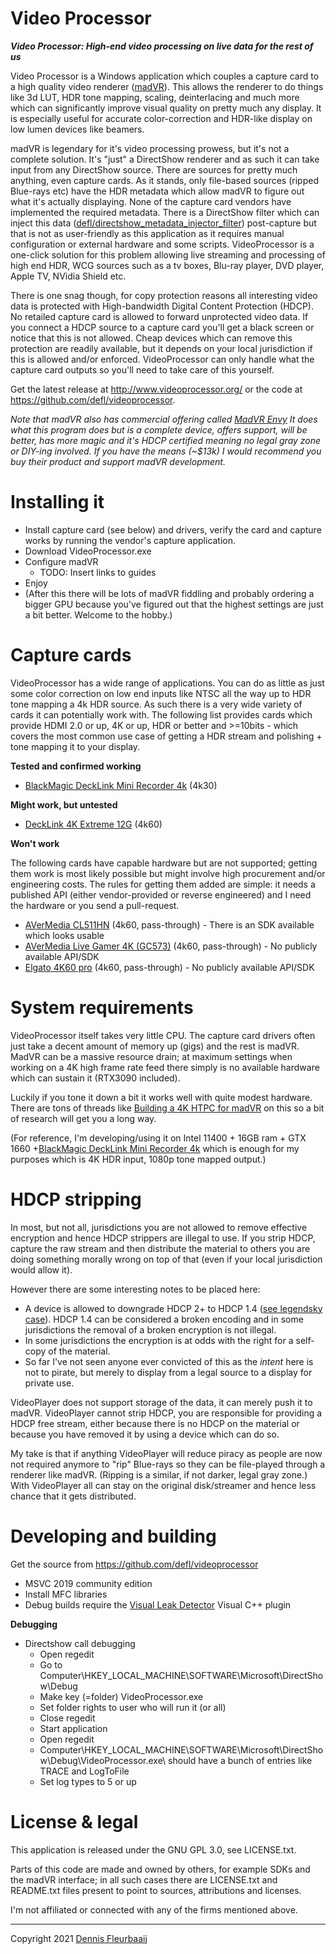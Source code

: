 Video Processor
===============

***Video Processor: High-end video processing on live data for the rest of us***

Video Processor is a Windows application which couples a capture card to a high quality video renderer ([madVR](http://madvr.com/)). This allows the renderer to do things like 3d LUT, HDR tone mapping, scaling, deinterlacing and much more which can significantly improve visual quality on pretty much any display. It is especially useful for accurate color-correction and HDR-like display on low lumen devices like beamers.

madVR is legendary for it's video processing prowess, but it's not a complete solution. It's "just" a DirectShow renderer and as such it can take input from any DirectShow source. There are sources for pretty much anything, even capture cards. As it stands, only file-based sources (ripped Blue-rays etc) have the HDR metadata which allow madVR to figure out what it's actually displaying. None of the capture card vendors have implemented the required metadata. There is a DirectShow filter which can inject this data ([defl/directshow_metadata_injector_filter](https://github.com/defl/directshow_metadata_injector_filter)) post-capture but that is not as user-friendly as this application as it requires manual configuration or external hardware and some scripts. VideoProcessor is a one-click solution for this problem allowing live streaming and processing of high end HDR, WCG sources such as a tv boxes, Blu-ray player, DVD player, Apple TV, NVidia Shield etc. 

There is one snag though, for copy protection reasons all interesting video data is protected with High-bandwidth Digital Content Protection (HDCP). No retailed capture card is allowed to forward unprotected video data. If you connect a HDCP source to a capture card you'll get a black screen or notice that this is not allowed. Cheap devices which can remove this protection are readily available, but it depends on your local jurisdiction if this is allowed and/or enforced. VideoProcessor can only handle what the capture card outputs so you'll need to take care of this yourself.

Get the latest release at http://www.videoprocessor.org/ or the code at https://github.com/defl/videoprocessor.

*Note that madVR also has commercial offering called [MadVR Envy](https://madvrenvy.com/) It does what this program does but is a complete device, offers support, will be better, has more magic and it's HDCP certified meaning no legal gray zone or DIY-ing involved. If you have the means (~$13k) I would recommend you buy their product and support madVR development.* 



# Installing it

- Install capture card (see below) and drivers, verify the card and capture works by running the vendor's capture application.
- Download VideoProcessor.exe 
- Configure madVR
  - TODO: Insert links to guides
- Enjoy
- (After this there will be lots of madVR fiddling and probably ordering a bigger GPU because you've figured out that the highest settings are just a bit better. Welcome to the hobby.)



# Capture cards

VideoProcessor has a wide range of applications. You can do as little as just some color correction on low end inputs like NTSC all the way up to HDR tone mapping a 4k HDR source. As such there is a very wide variety of cards it can potentially work with. The following list provides cards which provide HDMI 2.0 or up, 4K or up, HDR or better and >=10bits - which covers the most common use case of getting a HDR stream and polishing + tone mapping it to your display.

**Tested and confirmed working**

 * [BlackMagic DeckLink Mini Recorder 4k](https://www.blackmagicdesign.com/nl/products/decklink/techspecs/W-DLK-33) (4k30)

**Might work, but untested**

- [DeckLink 4K Extreme 12G](https://www.blackmagicdesign.com/nl/products/decklink/techspecs/W-DLK-25) (4k60)

**Won't work**

The following cards have capable hardware but are not supported; getting them work is most likely possible but might involve high procurement and/or engineering costs. The rules for getting them added are simple: it needs a published API (either vendor-provided or reverse engineered) and I need the hardware or you send a pull-request.

- [AVerMedia CL511HN](https://www.avermedia.com/professional/product/cl511hn/overview) (4k60, pass-through) - There is an SDK available which looks usable
- [AVerMedia Live Gamer 4K (GC573)](https://www.avermedia.com/us/product-detail/GC573) (4k60, pass-through) - No publicly available API/SDK
- [Elgato 4K60 pro](https://www.elgato.com/en/game-capture-4k60-pro) (4k60, pass-through) - No publicly available API/SDK



# System requirements

VideoProcessor itself takes very little CPU. The capture card drivers often just take a decent amount of memory up (gigs) and the rest is madVR. MadVR can be a massive resource drain; at maximum settings when working on a 4K high frame rate feed there simply is no available hardware which can sustain it (RTX3090 included).

Luckily if you tone it down a bit it works well with quite modest hardware. There are tons of threads like [Building a 4K HTPC for madVR](https://www.avsforum.com/threads/guide-building-a-4k-htpc-for-madvr.2364113/) on this so a bit of research will get you a long way.

(For reference, I'm developing/using it on Intel 11400 + 16GB ram + GTX 1660 +[BlackMagic DeckLink Mini Recorder 4k](https://www.blackmagicdesign.com/nl/products/decklink/techspecs/W-DLK-33)  which is enough for my purposes which is 4K HDR input, 1080p tone mapped output.)



# HDCP stripping

In most, but not all, jurisdictions you are not allowed to remove effective encryption and hence HDCP strippers are illegal to use. If you strip HDCP, capture the raw stream and then distribute the material to others you are doing something morally wrong on top of that (even if your local jurisdiction would allow it).

However there are some interesting notes to be placed here:

- A device is allowed to downgrade HDCP 2+ to HDCP 1.4 ([see legendsky case](https://torrentfreak.com/4k-content-protection-stripper-beats-warner-bros-in-court-1605xx/)). HDCP 1.4 can be considered a broken encoding and in some jurisdictions the removal of a broken encryption is not illegal.
- In some jurisdictions the encryption is at odds with the right for a self-copy of the material.
- So far I've not seen anyone ever convicted of this as the *intent* here is not to pirate, but merely to display from a legal source to a display for private use.

VideoPlayer does not support storage of the data, it can merely push it to madVR. VideoPlayer cannot strip HDCP, you are responsible for providing a HDCP free stream, either because there is no HDCP on the material or because you have removed it by using a device which can do so.

My take is that if anything VideoPlayer will reduce piracy as people are now not required anymore to "rip" Blue-rays so they can be file-played through a renderer like madVR. (Ripping is a similar, if not darker, legal gray zone.) With VideoPlayer all can stay on the original disk/streamer and hence less chance that it gets distributed.



# Developing and building

Get the source from https://github.com/defl/videoprocessor

 * MSVC 2019 community edition
 * Install MFC libraries
 * Debug builds require the [Visual Leak Detector](https://kinddragon.github.io/vld/) Visual C++ plugin
   

**Debugging**

 * Directshow call debugging
    * Open regedit
    * Go to Computer\HKEY_LOCAL_MACHINE\SOFTWARE\Microsoft\DirectShow\Debug
    * Make key (=folder) VideoProcessor.exe
    * Set folder rights to user who will run it (or all)
    * Close regedit
    * Start application
    * Open regedit
    * Computer\HKEY_LOCAL_MACHINE\SOFTWARE\Microsoft\DirectShow\Debug\VideoProcessor.exe\ should have a bunch of entries like TRACE and LogToFile
    * Set log types to 5 or up



# License & legal

This application is released under the GNU GPL 3.0, see LICENSE.txt. 

Parts of this code are made and owned by others, for example SDKs and the madVR interface; in all such cases there are LICENSE.txt and README.txt files present to point to sources, attributions and licenses.

I'm not affiliated or connected with any of the firms mentioned above. 



------

 Copyright 2021 [Dennis Fleurbaaij](mailto:mail@dennisfleurbaaij.com)



